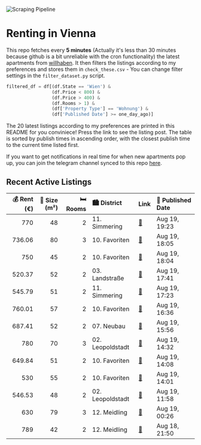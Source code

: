 ![Scraping Pipeline](https://github.com/AthomsG/renting-in-vienna/actions/workflows/run_pipeline.yml/badge.svg)


# Renting in Vienna

This repo fetches every **5 minutes** (Actually it's less than 30 minutes because github is a bit unreliable with the cron functionality) the latest apartments from [willhaben](https://www.willhaben.at/).
It then filters the listings according to my preferences and stores them in `check_these.csv` - You can change filter settings in the `filter_dataset.py` script.

```python
filtered_df = df[(df.State == 'Wien') & 
                 (df.Price < 800) &
                 (df.Price > 400) &
                 (df.Rooms > 1) &
                 (df['Property Type'] == 'Wohnung') &
                 (df['Published Date'] >= one_day_ago)]
```

The 20 latest listings according to my preferences are printed in this README for you conviniece! Press the link to see the listing post.
The table is sorted by publish times in ascending order, with the closest publish time to the current time listed first.

If you want to get notifications in real time for when new apartments pop up, you can join the telegram channel synced to this repo [here](https://t.me/+1HPAYOf5BSsyNTlk).

## Recent Active Listings

|   💰 Rent (€) |   📏 Size (m²) |   🛏️ Rooms | 🏙️ District      | Link                                                                                                                                                                                                 | 📅 Published Date   |
|-------------:|--------------:|-----------:|:-----------------|:-----------------------------------------------------------------------------------------------------------------------------------------------------------------------------------------------------|:-------------------|
|       770    |            48 |          2 | 11. Simmering    | [🔗](https://www.willhaben.at/iad/immobilien/d/mietwohnungen/wien/wien-1110-simmering/49m2-im-ruhigen-teil-simmerings-1632409426/)                                                                    | Aug 19, 19:23      |
|       736.06 |            80 |          3 | 10. Favoriten    | [🔗](https://www.willhaben.at/iad/immobilien/d/mietwohnungen/wien/wien-1100-favoriten/3-zimmerwohnung-in-der-laar-berg-stra%C3%9Fe-919462888/)                                                        | Aug 19, 18:05      |
|       750    |            45 |          2 | 10. Favoriten    | [🔗](https://www.willhaben.at/iad/immobilien/d/mietwohnungen/wien/wien-1100-favoriten/%28reserviert%29-reserviert%21-ruhige-gr%C3%BCnlage-2-zimmer-beim-reumannplatz-1653457722/)                     | Aug 19, 18:04      |
|       520.37 |            52 |          2 | 03. Landstraße   | [🔗](https://www.willhaben.at/iad/immobilien/d/mietwohnungen/wien/wien-1030-landstra%C3%9Fe/gemeindewohnung-per-direktvergabe---abl%C3%B6se---moderne-ausstattung-inkl.-neuer-k%C3%BCche-1296136406/) | Aug 19, 17:41      |
|       545.79 |            51 |          2 | 11. Simmering    | [🔗](https://www.willhaben.at/iad/immobilien/d/mietwohnungen/wien/wien-1110-simmering/direktvergabe-wiener-wohnen-vormerkscheindatum-31.03.2025-1320133045/)                                          | Aug 19, 17:23      |
|       760.01 |            57 |          2 | 10. Favoriten    | [🔗](https://www.willhaben.at/iad/immobilien/d/mietwohnungen/wien/wien-1100-favoriten/2-zimmer-wohnung-nahe-wiener-hauptbahnhof-1673409105/)                                                          | Aug 19, 16:36      |
|       687.41 |            52 |          2 | 07. Neubau       | [🔗](https://www.willhaben.at/iad/immobilien/d/mietwohnungen/wien/wien-1070-neubau/%2Aideal-f%C3%BCr-stadtliebhaber%2A-1683672413/)                                                                   | Aug 19, 15:56      |
|       780    |            70 |          3 | 02. Leopoldstadt | [🔗](https://www.willhaben.at/iad/immobilien/d/mietwohnungen/wien/wien-1020-leopoldstadt/gemeindewohnung-1020-wien-1345527839/)                                                                       | Aug 19, 14:32      |
|       649.84 |            51 |          2 | 10. Favoriten    | [🔗](https://www.willhaben.at/iad/immobilien/d/mietwohnungen/wien/wien-1100-favoriten/erstbezug%21-sanierte-mietwohnung-n%C3%A4he-quellenplatz%21-1404880178/)                                        | Aug 19, 14:08      |
|       530    |            55 |          2 | 10. Favoriten    | [🔗](https://www.willhaben.at/iad/immobilien/d/mietwohnungen/wien/wien-1100-favoriten/2-zimmer-wohnung-in-wien-10:-nachmieter-gesucht-1575320398/)                                                    | Aug 19, 14:01      |
|       546.53 |            48 |          2 | 02. Leopoldstadt | [🔗](https://www.willhaben.at/iad/immobilien/d/mietwohnungen/wien/wien-1020-leopoldstadt/direktvergabe-gemeindebau:-1020-2.-bezirk-bei-donau-2-zimmer-mit-balkon-779695420/)                          | Aug 19, 11:58      |
|       630    |            79 |          3 | 12. Meidling     | [🔗](https://www.willhaben.at/iad/immobilien/d/mietwohnungen/wien/wien-1120-meidling/3-zimmer-gemeindewohnung-direktvergabe-1540603589/)                                                              | Aug 19, 00:26      |
|       789    |            42 |          2 | 12. Meidling     | [🔗](https://www.willhaben.at/iad/immobilien/d/mietwohnungen/wien/wien-1120-meidling/top-renoviert%21-1702930463/)                                                                                    | Aug 18, 21:50      |
